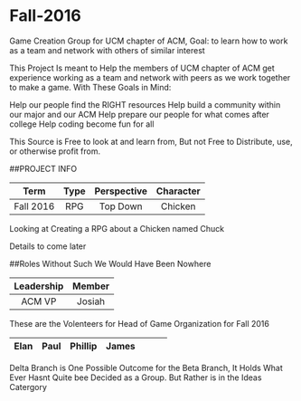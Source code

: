 # Fall-2016
Game Creation Group for UCM chapter of ACM, Goal: to learn how to work as a team and network with others of similar interest

This Project Is meant to Help the members of UCM chapter of ACM get experience working as a team and network with peers as we work together to make a game. With These Goals in Mind:

Help our people find the RIGHT resources
Help build a community within our major and our ACM
Help prepare our people for what comes after college
Help coding become fun for all

This Source is Free to look at and learn from, But not Free to Distribute, use, or otherwise profit from.

##PROJECT INFO

| **Term**  |  **Type** |  **Perspective** |  **Character** |
|:-------:  |:--------: |:-------:         |:--------: |
| Fall 2016 |   RPG     | Top Down         |    Chicken      |

Looking at Creating a RPG about a Chicken named Chuck

Details to come later

##Roles
Without Such We Would Have Been Nowhere

|Leadership|Member|
| :---------:  | :------: |
| ACM VP       | Josiah   |



These are the Volenteers for Head of Game Organization for Fall 2016

|   **Elan**       | **Paul**     |  **Phillip** |    **James**      |          |          |          |
| :---------:  | :------: | :------: | :------: | :------: | :------: | :------: |

Delta Branch is One Possible Outcome for the Beta Branch, It Holds What Ever Hasnt Quite bee Decided as a Group. But Rather is in the Ideas Catergory
